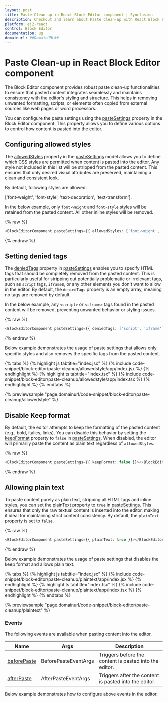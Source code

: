 ```yaml
---
layout: post
title: Paste Clean-up in React Block Editor component | Syncfusion
description: Checkout and learn about Paste Clean-up with React Block Editor component of Syncfusion Essential JS 2 and more.
platform: ej2-react
control: Block Editor
documentation: ug
domainurl: ##DomainURL##
---
```


# Paste Clean-up in React Block Editor component

The Block Editor component provides robust paste clean-up functionalities to ensure that pasted content integrates seamlessly and maintains consistency with the editor's styling and structure. This helps in removing unwanted formatting, scripts, or elements often copied from external sources like web pages or word processors.

You can configure the paste settings using the [pasteSettings](../api/blockeditor/#pastesettings) property in the Block Editor component. This property allows you to define various options to control how content is pasted into the editor.

## Configuring allowed styles

The [allowedStyles](../api/blockeditor/pasteSettingsModel/#allowedstyles) property in the [pasteSettings](../api/blockeditor/#pastesettings) model allows you to define which CSS styles are permitted when content is pasted into the editor. Any style not included in this list will be stripped from the pasted content. This ensures that only desired visual attributes are preserved, maintaining a clean and consistent look.

By default, following styles are allowed:

['font-weight', 'font-style', 'text-decoration', 'text-transform'].

In the below example, only `font-weight` and `font-style` styles will be retained from the pasted content. All other inline styles will be removed.

{% raw %}
```typescript
<BlockEditorComponent pasteSettings={{ allowedStyles: ['font-weight', 'font-style'] }}></BlockEditorComponent>
```
{% endraw %}

## Setting denied tags

The [deniedTags](../api/blockeditor/pasteSettingsModel/#deniedtags) property in [pasteSettings](../api/blockeditor/#pastesettings) enables you to specify HTML tags that should be completely removed from the pasted content. This is particularly useful for stripping out potentially problematic or irrelevant tags, such as `script` tags, `iframe`s, or any other elements you don't want to allow in the editor. By default, the `deniedTags` property is an empty array, meaning no tags are removed by default.

In the below example, any `<script>` or `<iframe>` tags found in the pasted content will be removed, preventing unwanted behavior or styling issues.

{% raw %}
```typescript
<BlockEditorComponent pasteSettings={{ deniedTags: ['script', 'iframe'] }}></BlockEditorComponent>
```
{% endraw %}

Below example demonstrates the usage of paste settings that allows only specific styles and also removes the specific tags from the pasted content.

{% tabs %}
{% highlight js tabtitle="index.jsx" %}
{% include code-snippet/block-editor/paste-cleanup/allowedstyle/app/index.jsx %}
{% endhighlight %}
{% highlight ts tabtitle="index.tsx" %}
{% include code-snippet/block-editor/paste-cleanup/allowedstyle/app/index.tsx %}
{% endhighlight %}
{% endtabs %}

{% previewsample "page.domainurl/code-snippet/block-editor/paste-cleanup/allowedstyle" %}

## Disable Keep format

By default, the editor attempts to keep the formatting of the pasted content (e.g., bold, italics, links). You can disable this behavior by setting the [keepFormat](../api/blockeditor/pasteSettingsModel/#keepformat) property to `false` in [pasteSettings](../api/blockeditor/#pastesettings). When disabled, the editor will primarily paste the content as plain text regardless of `allowedStyles`.

{% raw %}
```typescript
<BlockEditorComponent pasteSettings={{ keepFormat: false }}></BlockEditorComponent>
```
{% endraw %}

## Allowing plain text

To paste content purely as plain text, stripping all HTML tags and inline styles, you can set the [plainText](../api/blockeditor/pasteSettingsModel/#plaintext) property to `true` in [pasteSettings](../api/blockeditor/#pastesettings). This ensures that only the raw textual content is inserted into the editor, making it ideal for maintaining strict content consistency. By default, the `plainText` property is set to `false`.

{% raw %}
```typescript
<BlockEditorComponent pasteSettings={{ plainText: true }}></BlockEditorComponent>
```
{% endraw %}

Below example demonstrates the usage of paste settings that disables the keep format and allows plain text.

{% tabs %}
{% highlight js tabtitle="index.jsx" %}
{% include code-snippet/block-editor/paste-cleanup/plaintext/app/index.jsx %}
{% endhighlight %}
{% highlight ts tabtitle="index.tsx" %}
{% include code-snippet/block-editor/paste-cleanup/plaintext/app/index.tsx %}
{% endhighlight %}
{% endtabs %}

{% previewsample "page.domainurl/code-snippet/block-editor/paste-cleanup/plaintext" %}

### Events

The following events are available when pasting content into the editor.

|Name|Args|Description|
|---|---|---|
|[beforePaste](../api/blockeditor/#beforepaste)|BeforePasteEventArgs|Triggers before the content is pasted into the editor.|
|[afterPaste](../api/blockeditor/#afterpaste)|AfterPasteEventArgs|Triggers after the content is pasted into the editor.|

Below example demonstrates how to configure above events in the editor.